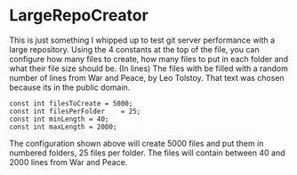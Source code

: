 # LargeRepoCreator
This is just something I whipped up to test git server performance with a large repository. Using the 4 constants at the top of the file, you can configure how many files to create, how many files to put in each folder and what their file size should be. (In lines) The files with be filled with a random number of lines from War and Peace, by Leo Tolstoy. That text was chosen because its in the public domain. 


	const int filesToCreate = 5000;
	const int filesPerFolder 	= 25;
	const int minLength = 40;
	const int maxLength = 2000;


The configuration shown above will create 5000 files and put them in numbered folders, 25 files per folder. The files will contain between 40 and 2000 lines from War and Peace.
